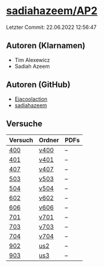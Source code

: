 # [sadiahazeem/AP2](https://github.com/sadiahazeem/AP2)

Letzter Commit: 22.06.2022 12:56:47

## Autoren (Klarnamen)
- Tim Alexewicz
- Sadiah Azeem

## Autoren (GitHub)
- [Ejacoolaction](https://github.com/Ejacoolaction)
- [sadiahazeem](https://github.com/sadiahazeem)

## Versuche

|        Versuch         |                                                 Ordner                                                 |PDFs|
|------------------------|--------------------------------------------------------------------------------------------------------|----|
|[400](../../versuch/400)|[v400](https://github.com/sadiahazeem/AP2/tree/main/Optik/latex-template/v400)                          |–   |
|[401](../../versuch/401)|[v401](https://github.com/sadiahazeem/AP2/tree/main/Michelson/latex-template/v401)                      |–   |
|[407](../../versuch/407)|[v407](https://github.com/sadiahazeem/AP2/tree/main/Fresnelelel/latex-template/v407)                    |–   |
|[503](../../versuch/503)|[v503](https://github.com/sadiahazeem/AP2/tree/main/Scheisetroepfchen/latex-template/v503)              |–   |
|[504](../../versuch/504)|[v504](https://github.com/sadiahazeem/AP2/tree/main/Thermische%20Elektronenemission/latex-template/v504)|–   |
|[602](../../versuch/602)|[v602](https://github.com/sadiahazeem/AP2/tree/main/Roentgenemission/latex-template/v602)               |–   |
|[606](../../versuch/606)|[v606](https://github.com/sadiahazeem/AP2/tree/main/Suszeptibilitaet/latex-template/v606)               |–   |
|[701](../../versuch/701)|[v701](https://github.com/sadiahazeem/AP2/tree/main/YoungAlphaDerEchteDuWeisst/latex-template/v701)     |–   |
|[703](../../versuch/703)|[v703](https://github.com/sadiahazeem/AP2/tree/main/Geiger-Mueller/latex-template/v703)                 |–   |
|[704](../../versuch/704)|[v704](https://github.com/sadiahazeem/AP2/tree/main/Gammarino/latex-template/v704)                      |–   |
|[902](../../versuch/902)|[us2](https://github.com/sadiahazeem/AP2/tree/main/US2/latex-template/us2)                              |–   |
|[903](../../versuch/903)|[us3](https://github.com/sadiahazeem/AP2/tree/main/us3/latex-template/us3)                              |–   |

